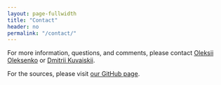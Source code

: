 ```yaml
---
layout: page-fullwidth
title: "Contact"
header: no
permalink: "/contact/"
---
```


For more information, questions, and comments, please contact [Oleksii Oleksenko][1] or [Dmitrii Kuvaiskii][2].

For the sources, please visit [our GitHub page][3].


[1]: oleksii.oleksenko@tu-dresden.de
[2]: dmitrii.kuvaiskii@tu-dresden.de
[3]: https://github.com/OleksiiOleksenko/mpx_evaluation/
